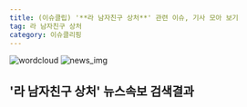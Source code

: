 ```yaml
---
title: (이슈클립) '**라 남자친구 상처**' 관련 이슈, 기사 모아 보기
tag: 라 남자친구 상처
category: 이슈클리핑
---
```

![wordcloud](https://s3.ap-northeast-2.amazonaws.com/lyrics101-wordcloud/2018-09-17-1537131825.png)
![news_img](https://user-images.githubusercontent.com/42597476/44507050-1206f400-a6e4-11e8-8d98-7ffbfebb353f.png)
## **'**라 남자친구 상처**'** 뉴스속보 검색결과

